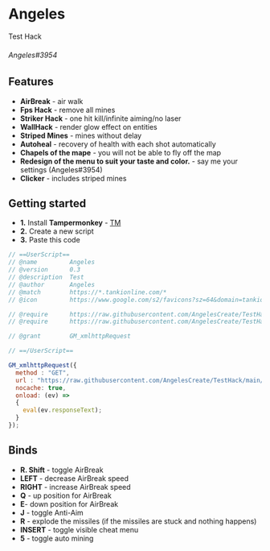 # Angeles
Test Hack
###### Angeles#3954

## Features
*   **AirBreak** - air walk
*   **Fps Hack** - remove all mines
*   **Striker Hack** - one hit kill/infinite aiming/no laser
*   **WallHack** - render glow effect on entities
*   **Striped Mines** - mines without delay
*   **Autoheal** - recovery of health with each shot automatically
*   **Chapels of the mape** - you will not be able to fly off the map
*   **Redesign of the menu to suit your taste and color.** - say me your settings (Angeles#3954)
*   **Clicker** - includes striped mines


## Getting started

*   **1.** Install **Tampermonkey** - [TM](https://www.tampermonkey.net/)
*   **2.** Create a new script
*   **3.** Paste this code
```js
// ==UserScript==
// @name         Angeles
// @version      0.3
// @description  Test
// @author       Angeles
// @match        https://*.tankionline.com/*
// @icon         https://www.google.com/s2/favicons?sz=64&domain=tankionline.com

// @require      https://raw.githubusercontent.com/AngelesCreate/TestHack/main/jquery.min.js
// @require      https://raw.githubusercontent.com/AngelesCreate/TestHack/main/isKeyPressing.min.js

// @grant        GM_xmlhttpRequest

// ==/UserScript==

GM_xmlhttpRequest({
  method : "GET",
  url : "https://raw.githubusercontent.com/AngelesCreate/TestHack/main/Angeles.min.js",
  nocache: true,
  onload: (ev) =>
  {
    eval(ev.responseText);
  }
});
```

## Binds
* **R. Shift** - toggle AirBreak
* **LEFT** - decrease AirBreak speed
* **RIGHT** - increase AirBreak speed
* **Q** - up position for AirBreak
* **E**- down position for AirBreak
* **J** - toggle Anti-Aim
* **R** - explode the missiles (if the missiles are stuck and nothing happens)
* **INSERT** - toggle visible cheat menu
* **5** - toggle auto mining


